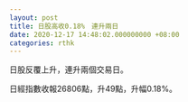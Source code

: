 ```yaml
---
layout: post
title: 日股高收0.18%　連升兩日
date: 2020-12-17 14:48:02.000000000 +08:00
categories: rthk
---
```


日股反覆上升，連升兩個交易日。

日經指數收報26806點，升49點，升幅0.18%。
